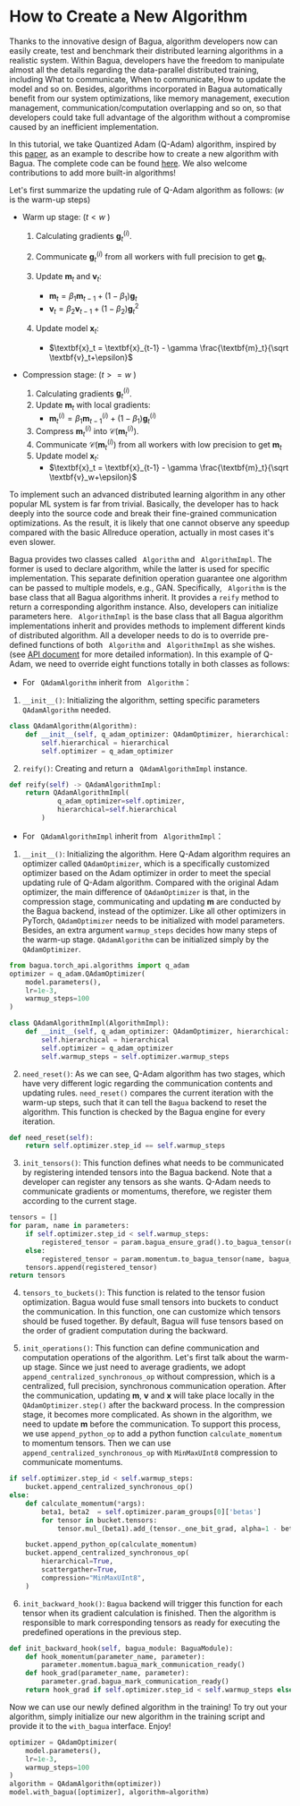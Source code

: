 # How to Create a New Algorithm

Thanks to the innovative design of Bagua, algorithm developers now can easily create, test and benchmark their distributed learning algorithms in a realistic system. Within Bagua, developers have the freedom to manipulate almost all the details regarding the data-parallel distributed training, including What to communicate, When to communicate, How to update the model and so on. Besides, algorithms incorporated in Bagua automatically benefit from our system optimizations, like memory management, execution management, communication/computation overlapping and so on, so that developers could take full advantage of the algorithm without a compromise caused by an inefficient implementation.

In this tutorial, we take Quantized Adam (Q-Adam) algorithm, inspired by this [paper](https://arxiv.org/pdf/2102.02888.pdf), as an example to describe how to create a new algorithm with Bagua. The complete code can be found [here](https://github.com/BaguaSys/bagua/blob/master/bagua/torch_api/algorithms/q_adam.py). We also welcome contributions to add more built-in algorithms!

Let's first summarize the updating rule of Q-Adam algorithm as follows: ($w$ is the warm-up steps)

- Warm up stage: ($t < w$ )
  1. Calculating gradients $\textbf{g}_t^{(i)}$.
  2. Communicate $\textbf{g}_t^{(i)}$ from all workers with full precision to get $\textbf{g}_t$.
  3. Update $\textbf{m}_t$ and $\textbf{v}_t$: 
     - $\textbf{m}_t = \beta_1 \textbf{m}_{t-1} + (1-\beta_1)\textbf{g}_t$
     - $\textbf{v}_t = \beta_2 \textbf{v}_{t-1} + (1-\beta_2)\textbf{g}_t^2$

  4. Update model $\textbf{x}_t$:
     - $\textbf{x}_t = \textbf{x}_{t-1} - \gamma \frac{\textbf{m}_t}{\sqrt \textbf{v}_t+\epsilon}$


- Compression stage: ($t >= w$ )
  1. Calculating gradients $\textbf{g}_t^{(i)}$.
  2. Update $\textbf{m}_t$ with local gradients:
     - $\textbf{m}_t^{(i)} = \beta_1 \textbf{m}_{t-1}^{(i)} + (1-\beta_1)\textbf{g}_t^{(i)}$
  3. Compress $\textbf{m}_t^{(i)}$ into $\mathcal{C}(\textbf{m}_t^{(i)})$.
  4. Communicate $\mathcal{C}(\textbf{m}_t^{(i)})$ from all workers with low precision to get $\textbf{m}_t$
  5.  Update model $\textbf{x}_t$:
      - $\textbf{x}_t = \textbf{x}_{t-1} - \gamma \frac{\textbf{m}_t}{\sqrt \textbf{v}_w+\epsilon}$


To implement such an advanced distributed learning algorithm in any other popular ML system is far from trivial. Basically, the developer has to hack deeply into the source code and break their fine-grained communication optimizations. As the result, it is likely that one cannot observe any speedup compared with the basic Allreduce operation, actually in most cases it's even slower. 

Bagua provides two classes  called ``` Algorithm``` and ``` AlgorithmImpl```. The former is used to declare algorithm, while the latter is used for specific implementation. This separate definition operation guarantee one algorithm can be passed to multiple models, e.g., GAN. Specifically, ``` Algorithm``` is the base class that all Bagua algorithms inherit. It provides a  ```reify``` method to return a corresponding algorithm instance. Also, developers can initialize parameters here.  ``` AlgorithmImpl``` is the base class that all Bagua algorithm implementations inherit and provides methods to implement different kinds of distributed algorithm.  All a developer needs to do is to override pre-defined functions of both ``` Algorithm``` and ``` AlgorithmImpl``` as she wishes. (see [API document](https://bagua.readthedocs.io/en/latest/autoapi/bagua/torch_api/algorithms/index.html#bagua.torch_api.algorithms.Algorithm) for more detailed information). In this example of Q-Adam, we need to override eight functions totally in both classes as follows:

- For ``` QAdamAlgorithm``` inherit from ``` Algorithm```：

1. `__init__()`: Initializing the algorithm, setting specific parameters  ``` QAdamAlgorithm``` needed.

```python
class QAdamAlgorithm(Algorithm):
    def __init__(self, q_adam_optimizer: QAdamOptimizer, hierarchical: bool = True):
        self.hierarchical = hierarchical
        self.optimizer = q_adam_optimizer
```

2. `reify()`:  Creating and return a  ``` QAdamAlgorithmImpl```  instance.

```python
def reify(self) -> QAdamAlgorithmImpl:
    return QAdamAlgorithmImpl(
            q_adam_optimizer=self.optimizer,
            hierarchical=self.hierarchical
        )
```

- For ``` QAdamAlgorithmImpl``` inherit from ``` AlgorithmImpl```：

1. `__init__()`: Initializing the algorithm. Here Q-Adam algorithm requires an optimizer called `QAdamOptimizer`, which is a specifically customized optimizer based on the Adam optimizer in order to meet the special updating rule of Q-Adam algorithm. Compared with the original Adam optimizer, the main difference of `QAdamOptimizer` is that, in the compression stage, communicating and updating $\textbf{m}$ are conducted by the Bagua backend, instead of the optimizer. Like all other optimizers in PyTorch, `QAdamOptimizer` needs to be initialized with model parameters. Besides, an extra argument `warmup_steps` decides how many steps of the warm-up stage. `QAdamAlgorithm` can be initialized simply by the `QAdamOptimizer`. 

```python
from bagua.torch_api.algorithms import q_adam 
optimizer = q_adam.QAdamOptimizer(
    model.parameters(),
    lr=1e-3,
    warmup_steps=100
)
```


```python
class QAdamAlgorithmImpl(AlgorithmImpl):
    def __init__(self, q_adam_optimizer: QAdamOptimizer, hierarchical: bool = True):
        self.hierarchical = hierarchical
        self.optimizer = q_adam_optimizer
        self.warmup_steps = self.optimizer.warmup_steps
```

2. ```need_reset()```: As we can see, Q-Adam algorithm has two stages, which have very different logic regarding the communication contents and updating rules. ```need_reset()``` compares the current iteration with the warm-up steps, such that it can tell the `Bagua` backend to reset the algorithm. This function is checked by the Bagua engine for every iteration.

```python
def need_reset(self):
    return self.optimizer.step_id == self.warmup_steps
```

3. ```init_tensors()```: This function defines what needs to be communicated by registering intended tensors into the Bagua backend. Note that a developer can register any tensors as she wants. Q-Adam needs to communicate gradients or momentums, therefore, we register them according to the current stage.

```python
tensors = []
for param, name in parameters:
    if self.optimizer.step_id < self.warmup_steps:
        registered_tensor = param.bagua_ensure_grad().to_bagua_tensor(name, bagua_module.bagua_module_name)
    else:
        registered_tensor = param.momentum.to_bagua_tensor(name, bagua_module.bagua_module_name)
    tensors.append(registered_tensor)
return tensors
```

4. ```tensors_to_buckets()```: This function is related to the tensor fusion optimization. Bagua would fuse small tensors into buckets to conduct the communication. In this function, one can customize which tensors should be fused together. By default, Bagua will fuse tensors based on the order of gradient computation during the backward.

5. ```init_operations()```: This function can define communication and computation operations of the algorithm. Let's first talk about the warm-up stage. Since we just need to average gradients, we adopt `append_centralized_synchronous_op` without compression, which is a centralized, full precision, synchronous communication operation. After the communication, updating $\textbf{m}$, $\textbf{v}$ and $\textbf{x}$ will take place locally in the `QAdamOptimizer.step()` after the backward process. In the compression stage, it becomes more complicated. As shown in the algorithm, we need to update $\textbf{m}$ before the communication. To support this process, we use `append_python_op` to add a python function `calculate_momentum` to momentum tensors. Then we can use `append_centralized_synchronous_op` with `MinMaxUInt8` compression to communicate momentums.


```python
if self.optimizer.step_id < self.warmup_steps:
    bucket.append_centralized_synchronous_op()
else:
    def calculate_momentum(*args):
        beta1, beta2  = self.optimizer.param_groups[0]['betas']
        for tensor in bucket.tensors:
            tensor.mul_(beta1).add_(tensor._one_bit_grad, alpha=1 - beta1)

    bucket.append_python_op(calculate_momentum)
    bucket.append_centralized_synchronous_op(
        hierarchical=True,
        scattergather=True,
        compression="MinMaxUInt8",
    )

```

6. ```init_backward_hook()```: `Bagua` backend will trigger this function for each tensor when its gradient calculation is finished. Then the algorithm is responsible to mark corresponding tensors as ready for executing the predefined operations in the previous step.

```python
def init_backward_hook(self, bagua_module: BaguaModule):
    def hook_momentum(parameter_name, parameter):
        parameter.momentum.bagua_mark_communication_ready()
    def hook_grad(parameter_name, parameter):
        parameter.grad.bagua_mark_communication_ready()
    return hook_grad if self.optimizer.step_id < self.warmup_steps else hook_momentum
```

Now we can use our newly defined algorithm in the training! To try out your algorithm, simply initialize our new algorithm in the training script and provide it to the `with_bagua` interface. Enjoy!

```python
optimizer = QAdamOptimizer(
    model.parameters(),
    lr=1e-3,
    warmup_steps=100
)
algorithm = QAdamAlgorithm(optimizer))
model.with_bagua([optimizer], algorithm=algorithm)
```
